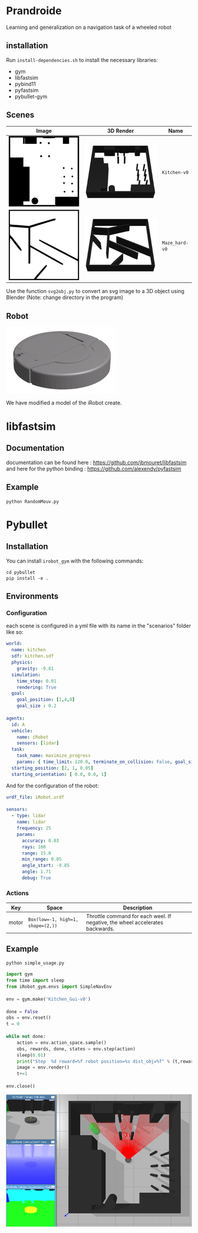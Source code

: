 # Prandroide
Learning and generalization on a navigation task of a wheeled robot 

## installation
Run `install-dependencies.sh` to install the necessary libraries:
- gym
- libfastsim
- pybind11
- pyfastsim
- pybullet-gym


## Scenes

| Image | 3D Render | Name |
| --- | --- |--- |
|![kitchen](readme_assets/kitchen.svg)|![kitchen3D](readme_assets/kitchen3D.png)|`Kitchen-v0`|
|![maze_hard](readme_assets/maze_hard.svg)|![maze_hard3D](readme_assets/maze_hard3D.png)|`Maze_hard-v0`|

Use the function ``svg2obj.py`` to convert an svg image to a 3D object using Blender (Note: change directory in the program)

## Robot
<img src="readme_assets/irobot.png" width="300">

We have modified a model of the iRobot create.
# libfastsim
## Documentation
documentation can be found here : https://github.com/jbmouret/libfastsim
and here for the python binding : https://github.com/alexendy/pyfastsim
## Example
```
python RandomMouv.py
```

# Pybullet

## Installation
You can install ``irobot_gym`` with the following commands:

```shell_script
cd pybullet
pip install -e .
```

## Environments

### Configuration 
each scene is configured in a yml file with its name in the "scenarios" folder like so:
```yml
world:
  name: kitchen
  sdf: kitchen.sdf
  physics:
    gravity: -9.81
  simulation:
    time_step: 0.01
    rendering: True
  goal:
    goal_position: [1,4,0]
    goal_size : 0.2

agents:
  id: A
  vehicle:
    name: iRobot
    sensors: [lidar]
  task:
    task_name: maximize_progress
    params: { time_limit: 120.0, terminate_on_collision: False, goal_size_detection: 0.2}
  starting_position: [2, 1, 0.05]
  starting_orientation: [ 0.0, 0.0, 1]
```
And for the configuration of the robot:
```yml
urdf_file: iRobot.urdf

sensors:
  - type: lidar
    name: lidar
    frequency: 25
    params:
      accuracy: 0.03
      rays: 100 
      range: 15.0
      min_range: 0.05
      angle_start: -0.85
      angle: 1.71  
      debug: True
```      
### Actions


|Key|Space|Description|
|---|---|---|
|motor|`Box(low=-1, high=1, shape=(2,))`|Throttle command for each weel. If negative, the wheel accelerates backwards.|


## Example
```
python simple_usage.py
```
``` python
import gym
from time import sleep
from iRobot_gym.envs import SimpleNavEnv

env = gym.make('Kitchen_Gui-v0')

done = False
obs = env.reset()
t = 0

while not done:
    action = env.action_space.sample()
    obs, rewards, done, states = env.step(action)
    sleep(0.01)
    print("Step  %d reward=%f robot position=%s dist_obj=%f" % (t,rewards,  str(states["pose"][0:3]) ,states["progress"] ) , end="\r" )
    image = env.render()
    t+=1

env.close()
```
![kitchen](readme_assets/pybullet.gif)
